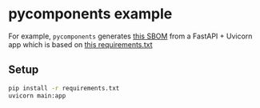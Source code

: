 # pycomponents example

For example, `pycomponents` generates [this SBOM](./pycomponents-75251.json) from a FastAPI + Uvicorn app which is based on [this requirements.txt](./requirements.txt)

## Setup

```bash
pip install -r requirements.txt
uvicorn main:app
```
